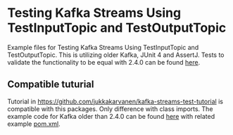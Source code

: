 # Testing Kafka Streams Using TestInputTopic and TestOutputTopic

Example files for Testing Kafka Streams Using TestInputTopic and TestOutputTopic.
This is utilizing older Kafka, JUnit 4 and AssertJ.
Tests to validate the functionality to be equal with 2.4.0 can be found 
[here](src/test/java/com/github/jukkakarvanen/kafka/streams/test/).

## Compatible tuturial

Tutorial in https://github.com/jukkakarvanen/kafka-streams-test-tutorial
is compatible with this packages. Only difference with class imports. 
The example code for Kafka older than 2.4.0 can be found [here](src/test/java/com/github/jukkakarvanen/kafka/streams/example/MappingStreamAppTest.java)
with related example [pom.xml](pom.xml).

